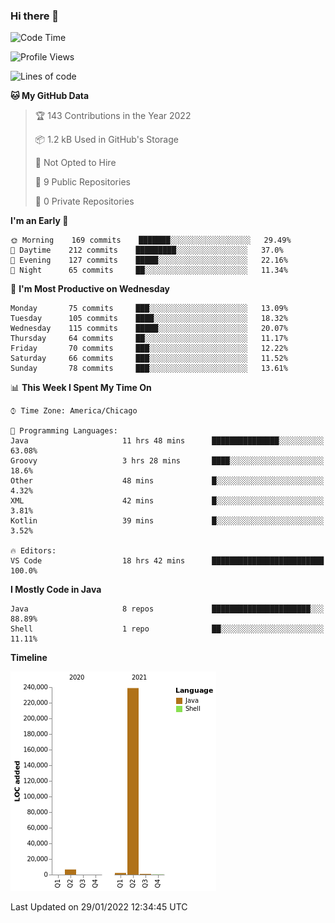 ### Hi there 👋


<!--START_SECTION:waka-->
![Code Time](http://img.shields.io/badge/Code%20Time-2%2C010%20hrs%2028%20mins-blue)

![Profile Views](http://img.shields.io/badge/Profile%20Views-0-blue)

![Lines of code](https://img.shields.io/badge/From%20Hello%20World%20I%27ve%20Written-249%20Thousand%20lines%20of%20code-blue)

**🐱 My GitHub Data** 

> 🏆 143 Contributions in the Year 2022
 > 
> 📦 1.2 kB Used in GitHub's Storage 
 > 
> 🚫 Not Opted to Hire
 > 
> 📜 9 Public Repositories 
 > 
> 🔑 0 Private Repositories  
 > 
**I'm an Early 🐤** 

```text
🌞 Morning    169 commits    ███████░░░░░░░░░░░░░░░░░░   29.49% 
🌆 Daytime    212 commits    █████████░░░░░░░░░░░░░░░░   37.0% 
🌃 Evening    127 commits    █████░░░░░░░░░░░░░░░░░░░░   22.16% 
🌙 Night      65 commits     ██░░░░░░░░░░░░░░░░░░░░░░░   11.34%

```
📅 **I'm Most Productive on Wednesday** 

```text
Monday       75 commits     ███░░░░░░░░░░░░░░░░░░░░░░   13.09% 
Tuesday      105 commits    ████░░░░░░░░░░░░░░░░░░░░░   18.32% 
Wednesday    115 commits    █████░░░░░░░░░░░░░░░░░░░░   20.07% 
Thursday     64 commits     ██░░░░░░░░░░░░░░░░░░░░░░░   11.17% 
Friday       70 commits     ███░░░░░░░░░░░░░░░░░░░░░░   12.22% 
Saturday     66 commits     ███░░░░░░░░░░░░░░░░░░░░░░   11.52% 
Sunday       78 commits     ███░░░░░░░░░░░░░░░░░░░░░░   13.61%

```


📊 **This Week I Spent My Time On** 

```text
⌚︎ Time Zone: America/Chicago

💬 Programming Languages: 
Java                     11 hrs 48 mins      ███████████████░░░░░░░░░░   63.08% 
Groovy                   3 hrs 28 mins       ████░░░░░░░░░░░░░░░░░░░░░   18.6% 
Other                    48 mins             █░░░░░░░░░░░░░░░░░░░░░░░░   4.32% 
XML                      42 mins             █░░░░░░░░░░░░░░░░░░░░░░░░   3.81% 
Kotlin                   39 mins             █░░░░░░░░░░░░░░░░░░░░░░░░   3.52%

🔥 Editors: 
VS Code                  18 hrs 42 mins      █████████████████████████   100.0%

```

**I Mostly Code in Java** 

```text
Java                     8 repos             ██████████████████████░░░   88.89% 
Shell                    1 repo              ██░░░░░░░░░░░░░░░░░░░░░░░   11.11%

```


**Timeline**

![Chart not found](https://raw.githubusercontent.com/powercasgamer/powercasgamer/master/charts/bar_graph.png) 


 Last Updated on 29/01/2022 12:34:45 UTC
<!--END_SECTION:waka-->
